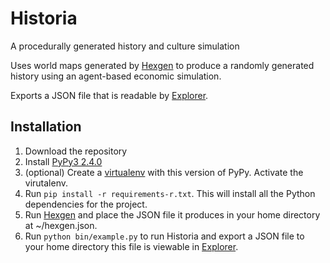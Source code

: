 # Historia
A procedurally generated history and culture simulation

Uses world maps generated by [Hexgen](https://github.com/eranimo/hexgen) to produce a randomly generated history using an agent-based economic simulation.

Exports a JSON file that is readable by [Explorer](https://github.com/eranimo/explorer).

## Installation
1. Download the repository
1. Install [PyPy3 2.4.0](http://pypy.org/download.html)
1. (optional) Create a [virtualenv](https://virtualenv.pypa.io/en/latest/) with this version of PyPy. Activate the virutalenv.
1. Run `pip install -r requirements-r.txt`. This will install all the Python dependencies for the project.
1. Run [Hexgen](https://github.com/eranimo/hexgen) and place the JSON file it produces in your home directory at ~/hexgen.json.
1. Run `python bin/example.py` to run Historia and export a JSON file to your home directory this file is viewable in [Explorer](https://github.com/eranimo/explorer).
